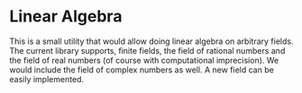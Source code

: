 # Linear Algebra

This is a small utility that would allow doing linear algebra
on arbitrary fields. The current library supports, finite fields,
the field of rational numbers and the field of real numbers (of course with
computational imprecision). We would include the field of 
complex numbers as well. A new field can be easily implemented.



